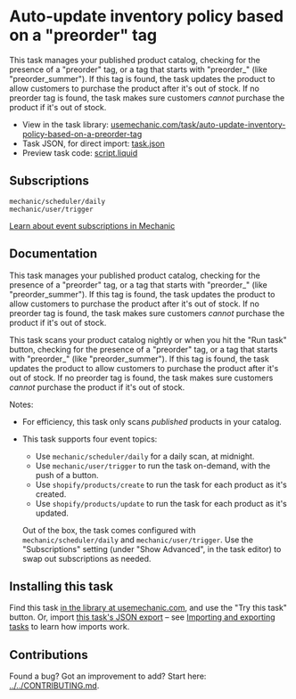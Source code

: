 # Auto-update inventory policy based on a "preorder" tag

This task manages your published product catalog, checking for the presence of a "preorder" tag, or a tag that starts with "preorder_" (like "preorder_summer"). If this tag is found, the task updates the product to allow customers to purchase the product after it's out of stock. If no preorder tag is found, the task makes sure customers *cannot* purchase the product if it's out of stock.

* View in the task library: [usemechanic.com/task/auto-update-inventory-policy-based-on-a-preorder-tag](https://usemechanic.com/task/auto-update-inventory-policy-based-on-a-preorder-tag)
* Task JSON, for direct import: [task.json](../../tasks/auto-update-inventory-policy-based-on-a-preorder-tag.json)
* Preview task code: [script.liquid](./script.liquid)

## Subscriptions

```liquid
mechanic/scheduler/daily
mechanic/user/trigger
```

[Learn about event subscriptions in Mechanic](https://docs.usemechanic.com/article/408-subscriptions)

## Documentation

This task manages your published product catalog, checking for the presence of a "preorder" tag, or a tag that starts with "preorder_" (like "preorder_summer"). If this tag is found, the task updates the product to allow customers to purchase the product after it's out of stock. If no preorder tag is found, the task makes sure customers *cannot* purchase the product if it's out of stock.

This task scans your product catalog nightly or when you hit the "Run task" button, checking for the presence of a "preorder" tag, or a tag that starts with "preorder_" (like "preorder_summer"). If this tag is found, the task updates the product to allow customers to purchase the product after it's out of stock. If no preorder tag is found, the task makes sure customers *cannot* purchase the product if it's out of stock.

Notes:

* For efficiency, this task only scans _published_ products in your catalog.
* This task supports four event topics:

    * Use `mechanic/scheduler/daily` for a daily scan, at midnight.
    * Use `mechanic/user/trigger` to run the task on-demand, with the push of a button.
    * Use `shopify/products/create` to run the task for each product as it's created.
    * Use `shopify/products/update` to run the task for each product as it's updated.

    Out of the box, the task comes configured with `mechanic/scheduler/daily` and `mechanic/user/trigger`. Use the "Subscriptions" setting (under "Show Advanced", in the task editor) to swap out subscriptions as needed.

## Installing this task

Find this task [in the library at usemechanic.com](https://usemechanic.com/task/auto-update-inventory-policy-based-on-a-preorder-tag), and use the "Try this task" button. Or, import [this task's JSON export](../../tasks/auto-update-inventory-policy-based-on-a-preorder-tag.json) – see [Importing and exporting tasks](https://docs.usemechanic.com/article/505-importing-and-exporting-tasks) to learn how imports work.

## Contributions

Found a bug? Got an improvement to add? Start here: [../../CONTRIBUTING.md](../../CONTRIBUTING.md).
